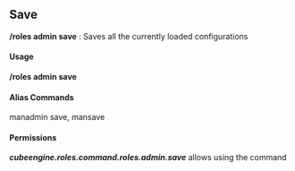 ## Save ##
**/roles admin save** : Saves all the currently loaded configurations

#### Usage ####
**/roles admin save**

#### Alias Commands ####
manadmin save, mansave

#### Permissions ####
***cubeengine.roles.command.roles.admin.save*** allows using the command
